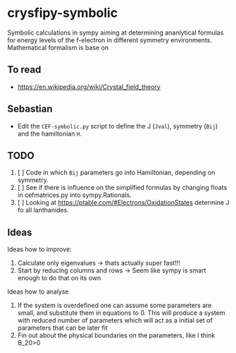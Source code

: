 # crysfipy-symbolic

Symbolic calculations in sympy aiming at determining ananlytical formulas for energy levels of the f-electron in different symmetry environments. Mathematical formalism is base on 

## To read
- https://en.wikipedia.org/wiki/Crystal_field_theory

## Sebastian
- Edit the `CEF-symbolic.py` script to define the J (`Jval`), symmetry (`Bij`) and the hamiltonian `H`.

## TODO
1. [ ] Code in which `Bij` parameters go into Hamiltonian, depending on symmetry.
2. [ ] See if there is influence on the simplified formulas by changing floats in cefmatrices.py into sympy.Rationals.
3. [ ] Looking at https://ptable.com/#Electrons/OxidationStates determine J fo all lanthanides.

## Ideas
Ideas how to improve:
1. Calculate only eigenvalues -> thats actually super fast!!!
2. Start by reducing columns and rows -> Seem like sympy is smart enough to do that on its own

Ideas how to analyse
1. If the system is overdefined one can assume some parameters are small, and substitute them in equations to 0. This will produce a system with reduced number of parameters which will act as a initial set of parameters that can be later fit
2. Fin out about the physical boundaries on the parameters, like I think B_20>0
